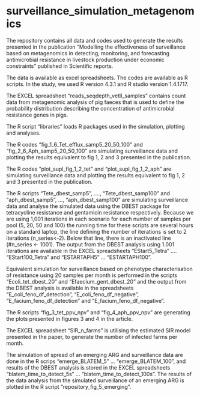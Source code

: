 # surveillance_simulation_metagenomics

The repository contains all data and codes used to generate the results presented in the publication “Modelling the effectiveness of surveillance based on metagenomics in detecting, monitoring, and forecasting antimicrobial resistance in livestock production under economic constraints” published in Scientific reports.

The data is available as excel spreadsheets.
The codes are available as R scripts. In the study, we used R version 4.3.1 and R studio version 1.4.1717.

The EXCEL spreadsheet “reads_seqdepth_vetII_samples” contains count data from metagenomic analysis of pig faeces that is used to define the probability distribution describing the concentration of antimicrobial resistance genes in pigs.

The R script “libraries” loads R packages used in the simulation, plotting and analyses.

The R codes “fig_1_6_Tet_efflux_samp5_20_50_100” and “fig_2_6_Aph_samp5_20_50_100” are simulating surveillance data and plotting the results equivalent to fig 1, 2 and 3 presented in the publication.

The R codes “plot_supl_fig_1_2_tet” and “plot_supl_fig_1_2_aph” are simulating surveillance data and plotting the results equivalent to fig 1, 2 and 3 presented in the publication.

The R scripts “Tete_dbest_samp5”, …., “Tete_dbest_samp100” and “aph_dbest_samp5”, …,  “aph_dbest_samp100” are simulating surveillance data and analyse the simulated data using the DBEST package for tetracycline resistance and gentamicin resistance respectively. Because we are using 1,001 iterations in each scenario for each number of samples per pool (5, 20, 50 and 100) the running time for these scripts are several hours on a standard laptop, the line defining the number of iterations is set to 2 iterations (n_series<-2). Below that line, there is an inactivated line (#n_series <- 1001). The output from the DBEST analysis using 1.001 iterations are available in the EXCEL spreadsheets “EStart5_Tetra” …. “EStart100_Tetra” and “ESTARTAPH5” … “ESTARTAPH100”.

Equivalent simulation for surveillance based on phenotype characterisation of resistance using 20 samples per month is performed in the scripts “Ecoli_tet_dbest_20” and “Efaecium_gent_dbest_20” and the output from the DBEST analysis is available in the spreadsheets  “E_coli_feno_df_detection”, “E_coli_feno_df_negative”, “E_facium_feno_df_detection” and “E_facium_feno_df_negative”.

The R scripts “fig_3_tet_ppv_npv” and “fig_4_aph_ppv_npv” are generating the plots presented in figures 3 and 4 in the article.

The EXCEL spreadsheet “SIR_n_farms” is utilising the estimated SIR model presented in the paper, to generate the number of infected farms per month.

The simulation of spread of an emerging ARG and surveillance data are done in the R scrips “emerge_BLATEM_5” … “emerge_BLATEM_100”, and results of the DBEST analysis is stored in the EXCEL spreadsheets “blatem_time_to_detect_5s” … “blatem_time_to_detect_100s”. The results of the data analysis from the simulated surveillance of an emerging ARG is plotted in the R script “repository_fig_5_emerging”.
